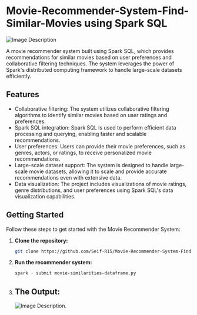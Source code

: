 # Movie-Recommender-System-Find-Similar-Movies using Spark SQL

![Image Description](https://production-media.paperswithcode.com/datasets/MovieLens-0000000331-d5657d5d_KgRuquW.jpg)

A movie recommender system built using Spark SQL, which provides recommendations for similar movies based on user preferences and collaborative filtering techniques. The system leverages the power of Spark's distributed computing framework to handle large-scale datasets efficiently.

## Features
- Collaborative filtering: The system utilizes collaborative filtering algorithms to identify similar movies based on user ratings and preferences.
- Spark SQL integration: Spark SQL is used to perform efficient data processing and querying, enabling faster and scalable recommendations.
- User preferences: Users can provide their movie preferences, such as genres, actors, or ratings, to receive personalized movie recommendations.
- Large-scale dataset support: The system is designed to handle large-scale movie datasets, allowing it to scale and provide accurate recommendations even with extensive data.
- Data visualization: The project includes visualizations of movie ratings, genre distributions, and user preferences using Spark SQL's data visualization capabilities.



## Getting Started

Follow these steps to get started with the Movie Recommender System:

1. **Clone the repository:**
   ```bash
   git clone https://github.com/Seif-R15/Movie-Recommender-System-Find-Similar-Movies.git

2. **Run the recommender system:**
   ```bash
   spark - submit movie-similarities-dataframe.py

3. ## **The Output:**
   ![Image Description](Screenshot716).
